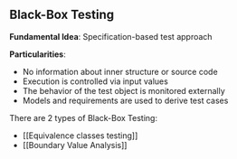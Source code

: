 ## Black-Box Testing
**Fundamental Idea**: Specification-based test approach

**Particularities**:
- No information about inner structure or source code
- Execution is controlled via input values
- The behavior of the test object is monitored externally
- Models and requirements are used to derive test cases

There are 2 types of Black-Box Testing:
- [[Equivalence classes testing]]
- [[Boundary Value Analysis]]